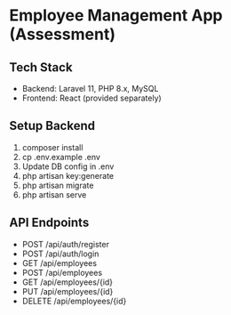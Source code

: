 # Employee Management App (Assessment)

## Tech Stack
- Backend: Laravel 11, PHP 8.x, MySQL
- Frontend: React (provided separately)

## Setup Backend
1. composer install
2. cp .env.example .env
3. Update DB config in .env
4. php artisan key:generate
5. php artisan migrate
6. php artisan serve

## API Endpoints
- POST   /api/auth/register
- POST   /api/auth/login
- GET    /api/employees
- POST   /api/employees
- GET    /api/employees/{id}
- PUT    /api/employees/{id}
- DELETE /api/employees/{id}
